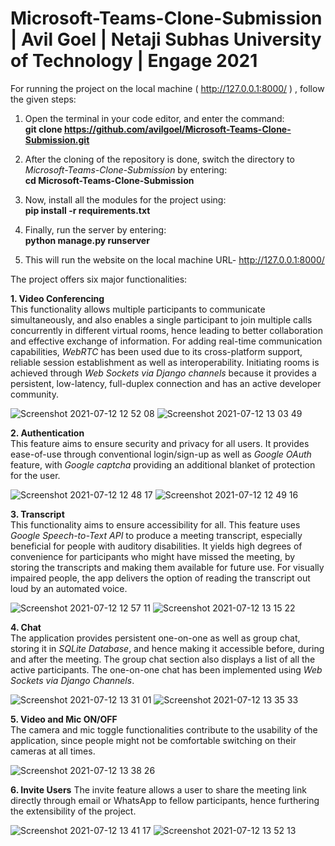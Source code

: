 # Microsoft-Teams-Clone-Submission | Avil Goel | Netaji Subhas University of Technology | Engage 2021

For running the project on the local machine ( http://127.0.0.1:8000/ ) , follow the given steps:  

1. Open the terminal in your code editor, and enter the command:    
**git clone https://github.com/avilgoel/Microsoft-Teams-Clone-Submission.git**

2. After the cloning of the repository is done, switch the directory to _Microsoft-Teams-Clone-Submission_ by entering:    
**cd Microsoft-Teams-Clone-Submission**

3. Now, install all the modules for the project using:  
**pip install -r requirements.txt**

4. Finally, run the server by entering:  
**python manage.py runserver**

5. This will run the website on the local machine URL- http://127.0.0.1:8000/   

The project offers six major functionalities:  

**1. Video Conferencing**  
This functionality allows multiple participants to communicate simultaneously, and also enables a single participant to join multiple calls concurrently in different virtual rooms, hence leading to better collaboration and effective exchange of information. For adding real-time communication capabilities, _WebRTC_ has been used due to its cross-platform support, reliable session establishment as well as interoperability. Initiating rooms is achieved through _Web Sockets via Django channels_ because it provides a persistent, low-latency, full-duplex connection and has an active developer community. 

![Screenshot 2021-07-12 12 52 08](https://user-images.githubusercontent.com/70324375/125248730-0ce23580-e312-11eb-8562-60b9a4a81e9f.png)
![Screenshot 2021-07-12 13 03 49](https://user-images.githubusercontent.com/70324375/125248742-11a6e980-e312-11eb-818d-d1cae534761b.png)


**2. Authentication**  
This feature aims to ensure security and privacy for all users. It provides ease-of-use through conventional login/sign-up as well as _Google OAuth_ feature, with _Google captcha_ providing an additional blanket of protection for the user.  

![Screenshot 2021-07-12 12 48 17](https://user-images.githubusercontent.com/70324375/125247061-271b1400-e310-11eb-8e46-fb13eba3efff.png)
![Screenshot 2021-07-12 12 49 16](https://user-images.githubusercontent.com/70324375/125249039-677b9180-e312-11eb-99ff-8987c2494eee.png)

**3. Transcript**  
This functionality aims to ensure accessibility for all. This feature uses _Google Speech-to-Text API_ to produce a meeting transcript, especially beneficial for people with auditory disabilities. It yields high degrees of convenience for participants who might have missed the meeting, by storing the transcripts and making them available for future use. For visually impaired people, the app delivers the option of reading the transcript out loud by an automated voice.       

![Screenshot 2021-07-12 12 57 11](https://user-images.githubusercontent.com/70324375/125249367-ca6d2880-e312-11eb-9f4e-be300ba95ab1.png)
![Screenshot 2021-07-12 13 15 22](https://user-images.githubusercontent.com/70324375/125249982-6434d580-e313-11eb-95d3-273ac156280a.png)

**4. Chat**  
The application provides persistent one-on-one as well as group chat, storing it in _SQLite Database_, and hence making it accessible before, during and after the meeting. The group chat section also displays a list of all the active participants. The one-on-one chat has been implemented using _Web Sockets via Django Channels_.  

![Screenshot 2021-07-12 13 31 01](https://user-images.githubusercontent.com/70324375/125251954-79aaff00-e315-11eb-89b2-d006c190597c.png)
![Screenshot 2021-07-12 13 35 33](https://user-images.githubusercontent.com/70324375/125252654-3d2bd300-e316-11eb-8862-5a2d468f7459.png)

**5. Video and Mic ON/OFF**   
The camera and mic toggle functionalities contribute to the usability of the application, since people might not be comfortable switching on their cameras at all times. 

![Screenshot 2021-07-12 13 38 26](https://user-images.githubusercontent.com/70324375/125252996-91cf4e00-e316-11eb-90a9-8d281fec457a.png)

**6. Invite Users**
The invite feature allows a user to share the meeting link directly through email or WhatsApp to fellow participants, hence furthering the extensibility of the project.  

![Screenshot 2021-07-12 13 41 17](https://user-images.githubusercontent.com/70324375/125253380-f9859900-e316-11eb-8d44-869cc5291121.png)
![Screenshot 2021-07-12 13 52 13](https://user-images.githubusercontent.com/70324375/125254786-6cdbda80-e318-11eb-9747-9b31ebae6ff0.png)











